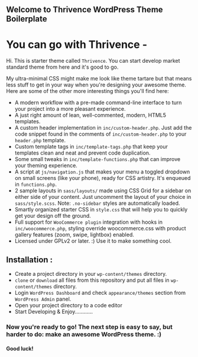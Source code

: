 ## Welcome to Thrivence WordPress Theme Boilerplate

You can go with Thrivence -
===

Hi. This is starter theme called `Thrivence`. You can start develop market standard theme from here and it's good to go.

My ultra-minimal CSS might make me look like theme tartare but that means less stuff to get in your way when you're designing your awesome theme. Here are some of the other more interesting things you'll find here:

* A modern workflow with a pre-made command-line interface to turn your project into a more pleasant experience.
* A just right amount of lean, well-commented, modern, HTML5 templates.
* A custom header implementation in `inc/custom-header.php`. Just add the code snippet found in the comments of `inc/custom-header.php` to your `header.php` template.
* Custom template tags in `inc/template-tags.php` that keep your templates clean and neat and prevent code duplication.
* Some small tweaks in `inc/template-functions.php` that can improve your theming experience.
* A script at `js/navigation.js` that makes your menu a toggled dropdown on small screens (like your phone), ready for CSS artistry. It's enqueued in `functions.php`.
* 2 sample layouts in `sass/layouts/` made using CSS Grid for a sidebar on either side of your content. Just uncomment the layout of your choice in `sass/style.scss`.
Note: `.no-sidebar` styles are automatically loaded.
* Smartly organized starter CSS in `style.css` that will help you to quickly get your design off the ground.
* Full support for `WooCommerce plugin` integration with hooks in `inc/woocommerce.php`, styling override woocommerce.css with product gallery features (zoom, swipe, lightbox) enabled.
* Licensed under GPLv2 or later. :) Use it to make something cool.

Installation :
---------------

- Create a project directory in your `wp-content/themes` directory.
- `clone` or `download` all files from this repository and put all files in `wp-content/themes` directory.
- Login `WordPress Dashboard` and check `appearance/themes` section from `WordPress Admin` panel.
- Open your project directory to a code editor
- Start Developing & Enjoy............

### Now you're ready to go! The next step is easy to say, but harder to do: make an awesome WordPress theme. :)

#### Good luck!
